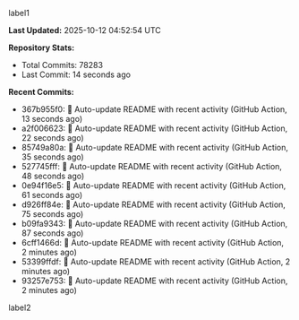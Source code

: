 
label1 
<!-- ACTIVITY_START -->
**Last Updated:** 2025-10-12 04:52:54 UTC

**Repository Stats:**
- Total Commits: 78283
- Last Commit: 14 seconds ago

**Recent Commits:**
- 367b955f0: 🤖 Auto-update README with recent activity (GitHub Action, 13 seconds ago)
- a2f006623: 🤖 Auto-update README with recent activity (GitHub Action, 22 seconds ago)
- 85749a80a: 🤖 Auto-update README with recent activity (GitHub Action, 35 seconds ago)
- 527745fff: 🤖 Auto-update README with recent activity (GitHub Action, 48 seconds ago)
- 0e94f16e5: 🤖 Auto-update README with recent activity (GitHub Action, 61 seconds ago)
- d926ff84e: 🤖 Auto-update README with recent activity (GitHub Action, 75 seconds ago)
- b09fa9343: 🤖 Auto-update README with recent activity (GitHub Action, 87 seconds ago)
- 6cff1466d: 🤖 Auto-update README with recent activity (GitHub Action, 2 minutes ago)
- 53399ffdf: 🤖 Auto-update README with recent activity (GitHub Action, 2 minutes ago)
- 93257e753: 🤖 Auto-update README with recent activity (GitHub Action, 2 minutes ago)
<!-- ACTIVITY_END -->

label2
